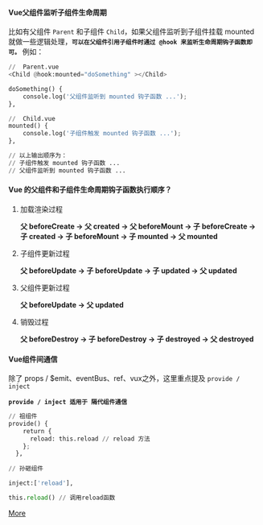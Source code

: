 #### Vue父组件监听子组件生命周期

比如有父组件 `Parent` 和子组件 `Child`，如果父组件监听到子组件挂载 mounted 就做一些逻辑处理，**`可以在父组件引用子组件时通过 @hook 来监听生命周期钩子函数即可。`** 例如：

```python
//  Parent.vue
<Child @hook:mounted="doSomething" ></Child>

doSomething() {   
    console.log('父组件监听到 mounted 钩子函数 ...');
},    

//  Child.vue
mounted() {   
    console.log('子组件触发 mounted 钩子函数 ...');
},       

// 以上输出顺序为：
// 子组件触发 mounted 钩子函数 ...
// 父组件监听到 mounted 钩子函数 ...
```

#### Vue 的父组件和子组件生命周期钩子函数执行顺序？

1. 加载渲染过程
    
    **父 beforeCreate -> 父 created -> 父 beforeMount -> 子 beforeCreate -> 子 created -> 子 beforeMount -> 子 mounted -> 父 mounted**

2. 子组件更新过程
    
    **父 beforeUpdate -> 子 beforeUpdate -> 子 updated -> 父 updated**
    
3. 父组件更新过程
    
    **父 beforeUpdate -> 父 updated**
    
4. 销毁过程

    **父 beforeDestroy -> 子 beforeDestroy -> 子 destroyed -> 父 destroyed**
    
    

#### Vue组件间通信

除了 props / $emit、eventBus、ref、vux之外，这里重点提及 `provide / inject`

**`provide / inject 适用于 隔代组件通信`**

```python
// 祖组件
provide() {
    return {
      reload: this.reload // reload 方法
    };
  },
  
// 孙砸组件

inject:['reload'],

this.reload() // 调用reload函数
```

[More](https://mp.weixin.qq.com/s/4nhhr3fpJnKjdYxP3VoUuw)